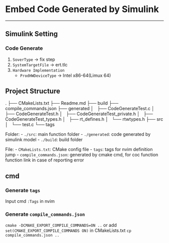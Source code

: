 # Embed Code Generated by Simulink

----

## Simulink Setting

### Code Generate

1. `SoverType` -> fix step
2. `SystemTargetFile` -> ert.tlc
3. `Hardware Implementation`
    * `ProdHWDeviceType` -> Intel x86-64(Limux 64)

## Project Structure

.
├── CMakeLists.txt
├── Readme.md
├── build
├── compile_commands.json
├── generated
│   ├── CodeGenerateTest.c
│   ├── CodeGenerateTest.h
│   ├── CodeGenerateTest_private.h
│   ├── CodeGenerateTest_types.h
│   ├── rt_defines.h
│   └── rtwtypes.h
├── src
│   └── test.c
└── tags

Folder:
    - `./src`: main function folder
    - `./generated`: code generated by simulink model
    - `./build`: build folder

File:
    - `CMakeLists.txt`: CMake config file
    - `tags`: tags for nvim definition jump
    - `compile_commands.json`: generated by cmake cmd, for coc function function link in case of reporting error

## cmd

### Generate `tags`

Input cmd `:Tags` in nvim

### Generate `compile_commands.json`

`cmake -DCMAKE_EXPORT_COMPILE_COMMANDS=ON ..` or add `set(CMAKE_EXPORT_COMPILE_COMMANDS ON)` in CMakeLists.txt
`cp compile_commands.json ..`

